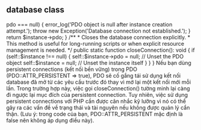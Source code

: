 ## database class

<?php

class Database {
    private $pdo;
    private static $instance = null;

    // ... (các phần code khác giữ nguyên)

    /**
     * Get the PDO object for database operations.
     *
     * @return PDO
     * @throws Exception If the PDO object is null (connection failed).
     */
    public static function getPDO(): PDO {
        $instance = self::getInstance();
        if ($instance->pdo === null) {
            error_log('PDO object is null after instance creation attempt.');
            throw new Exception('Database connection not established.');
        }
        return $instance->pdo;
    }

    /**
     * Closes the database connection explicitly.
     * This method is useful for long-running scripts or when explicit resource management is needed.
     */
    public static function closeConnection(): void {
        if (self::$instance !== null) {
            self::$instance->pdo = null; // Unset the PDO object
            self::$instance = null; // Unset the instance itself
        }
    }
}

Nếu bạn dùng persistent connections (kết nối bền vững) trong PDO (PDO::ATTR_PERSISTENT => true), PDO sẽ cố gắng tái sử dụng kết nối database đã mở từ các yêu cầu trước đó thay vì mở lại một kết nối mới mỗi lần. Trong trường hợp này, việc gọi closeConnection() tường minh lại càng đi ngược lại mục đích của persistent connection. Tuy nhiên, việc sử dụng persistent connections với PHP cần được cân nhắc kỹ lưỡng vì nó có thể gây ra các vấn đề về trạng thái và tài nguyên nếu không được quản lý cẩn thận. (Lưu ý: trong code của bạn, PDO::ATTR_PERSISTENT mặc định là false nên không áp dụng điều này).